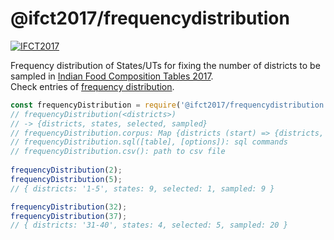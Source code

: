 # @ifct2017/frequencydistribution

[![IFCT2017](http://ninindia.org/images/ifct_2017.png)](https://www.npmjs.com/package/ifct2017)

Frequency distribution of States/UTs for fixing the number of districts to be sampled in [Indian Food Composition Tables 2017].<br>
Check entries of [frequency distribution].

```javascript
const frequencyDistribution = require('@ifct2017/frequencydistribution');
// frequencyDistribution(<districts>)
// -> {districts, states, selected, sampled}
// frequencyDistribution.corpus: Map {districts (start) => {districts, states, selected, sampled}}
// frequencyDistribution.sql([table], [options]): sql commands
// frequencyDistribution.csv(): path to csv file
 
frequencyDistribution(2);
frequencyDistribution(5);
// { districts: '1-5', states: 9, selected: 1, sampled: 9 }

frequencyDistribution(32);
frequencyDistribution(37);
// { districts: '31-40', states: 4, selected: 5, sampled: 20 }
```


[Indian Food Composition Tables 2017]: http://ifct2017.com/
[frequency distribution]: https://github.com/ifct2017/frequencydistribution/blob/master/index.csv
